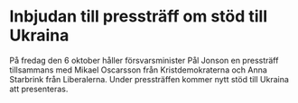 # Inbjudan till pressträff om stöd till Ukraina

På fredag den 6 oktober håller försvarsminister Pål Jonson en pressträff tillsammans med Mikael Oscarsson från Kristdemokraterna och Anna Starbrink från Liberalerna. Under pressträffen kommer nytt stöd till Ukraina att presenteras.
